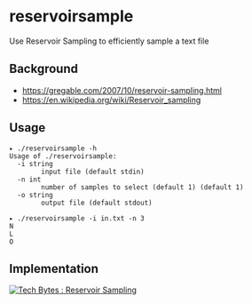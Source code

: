 # reservoirsample
Use Reservoir Sampling to efficiently sample a text file

## Background

 - https://gregable.com/2007/10/reservoir-sampling.html
 - https://en.wikipedia.org/wiki/Reservoir_sampling

## Usage

```
▸ ./reservoirsample -h
Usage of ./reservoirsample:
  -i string
    	input file (default stdin)
  -n int
    	number of samples to select (default 1) (default 1)
  -o string
    	output file (default stdout)
```

```
▸ ./reservoirsample -i in.txt -n 3
N
L
O
```

## Implementation

[![Tech Bytes : Reservoir Sampling](https://img.youtube.com/vi/BzGSTknzp8c/0.jpg)](https://www.youtube.com/watch?v=BzGSTknzp8c)
